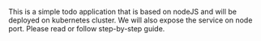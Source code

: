 This is a simple todo application that is based on nodeJS and will be deployed on kubernetes cluster.
  We will also expose the service on node port.
Please read or follow step-by-step guide.
